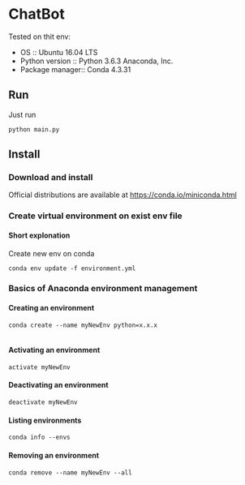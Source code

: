 # ChatBot

Tested on thit env:
- OS             :: Ubuntu 16.04 LTS
- Python version :: Python 3.6.3 Anaconda, Inc.
- Package manager:: Conda  4.3.31

## Run
Just run 
```term
python main.py
```

## Install

### Download and install
Official distributions are available at https://conda.io/miniconda.html 

### Create virtual environment on exist env file

#### Short explonation

Create new env on conda
```term
conda env update -f environment.yml
```

### Basics of Anaconda environment management ###
#### Creating an environment

```term
conda create --name myNewEnv python=x.x.x
  
```
#### Activating an environment
```term
activate myNewEnv   
```
#### Deactivating an environment
```term
deactivate myNewEnv 
```
#### Listing environments
```term
conda info --envs 
```
#### Removing an environment
```term
conda remove --name myNewEnv --all
```
